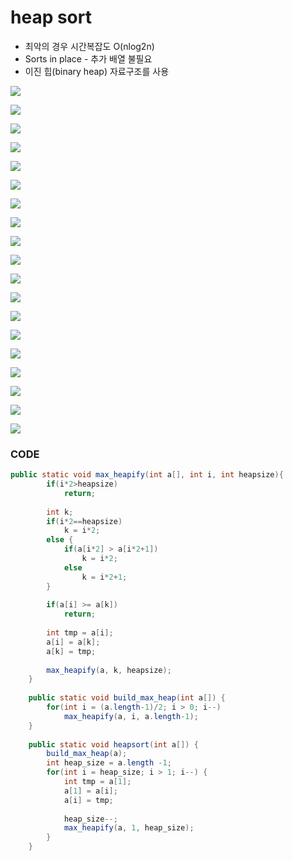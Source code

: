 # heap sort

* 최악의 경우 시간복잡도 O\(nlog2n\)
* Sorts in place - 추가 배열 불필요
* 이진 힙\(binary heap\) 자료구조를 사용

![](../.gitbook/assets/image%20%28103%29.png)

![](../.gitbook/assets/image%20%2838%29.png)

![](../.gitbook/assets/image%20%2844%29.png)



![](../.gitbook/assets/image%20%2831%29.png)

![](../.gitbook/assets/image%20%2873%29.png)

![](../.gitbook/assets/image%20%2885%29.png)

![](../.gitbook/assets/image%20%2857%29.png)

![](../.gitbook/assets/image%20%2813%29.png)

![](../.gitbook/assets/image%20%2881%29.png)

![](../.gitbook/assets/image%20%2823%29.png)

![](../.gitbook/assets/image%20%2890%29.png)

![](../.gitbook/assets/image%20%2852%29.png)

![](../.gitbook/assets/image%20%2843%29.png)

![](../.gitbook/assets/image%20%2812%29.png)

![](../.gitbook/assets/image%20%28109%29.png)

![](../.gitbook/assets/image%20%2888%29.png)

![](../.gitbook/assets/image%20%2891%29.png)

![](../.gitbook/assets/image%20%28108%29.png)

![](../.gitbook/assets/image.png)

### CODE

```java
public static void max_heapify(int a[], int i, int heapsize){
		if(i*2>heapsize)
			return;
		
		int k;
		if(i*2==heapsize)
			k = i*2;
		else {
			if(a[i*2] > a[i*2+1])
				k = i*2;
			else
				k = i*2+1;
		}
		
		if(a[i] >= a[k])
			return;
		
		int tmp = a[i];
		a[i] = a[k];
		a[k] = tmp;
		
		max_heapify(a, k, heapsize);
	}
	
	public static void build_max_heap(int a[]) {
		for(int i = (a.length-1)/2; i > 0; i--)
			max_heapify(a, i, a.length-1);
	}
	
	public static void heapsort(int a[]) {
		build_max_heap(a);
		int heap_size = a.length -1;
		for(int i = heap_size; i > 1; i--) {
			int tmp = a[1];
			a[1] = a[i];
			a[i] = tmp;
			
			heap_size--;
			max_heapify(a, 1, heap_size);
		}
	}
```

